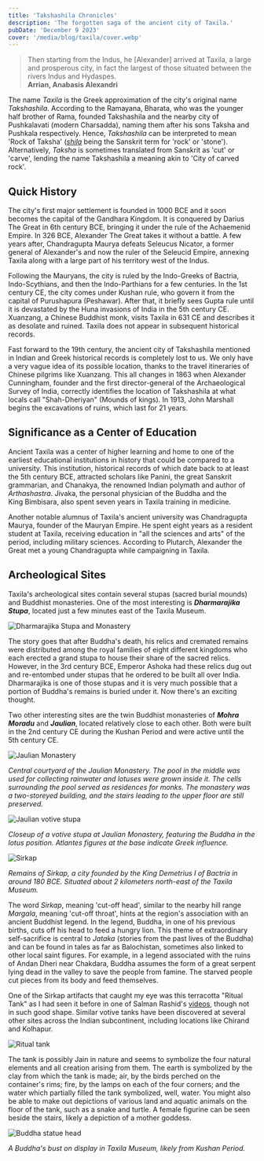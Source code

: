 ```yaml
---
title: 'Takshashila Chronicles'
description: 'The forgotten saga of the ancient city of Taxila.'
pubDate: 'December 9 2023'
cover: '/media/blog/taxila/cover.webp'
---
```


> Then starting from the Indus, he \[Alexander] arrived at Taxila, a large and prosperous city, in fact the largest of those situated between the rivers Indus and Hydaspes.  
> **Arrian, Anabasis Alexandri**

The name _Taxila_ is the Greek approximation of the city's original name _Takshashila_. According to the Ramayana, Bharata, who was the younger half brother of Rama, founded Takshashila and the nearby city of Pushkalavati (modern Charsadda), naming them after his sons Taksha and Pushkala respectively. Hence, _Takshashila_ can be interpreted to mean 'Rock of Taksha' ([_shila_](https://en.wiktionary.org/wiki/%E0%A4%B6%E0%A4%BF%E0%A4%B2%E0%A4%BE) being the Sanskrit term for 'rock' or 'stone'). Alternatively, _Taksha_ is sometimes translated from Sanskrit as 'cut' or 'carve', lending the name Takshashila a meaning akin to 'City of carved rock'.

## Quick History

The city's first major settlement is founded in 1000 BCE and it soon becomes the capital of the Gandhara Kingdom. It is conquered by Darius The Great in 6th century BCE, bringing it under the rule of the Achaemenid Empire. In 326 BCE, Alexander The Great takes it without a battle. A few years after, Chandragupta Maurya defeats Seleucus Nicator, a former general of Alexander's and now the ruler of the Seleucid Empire, annexing Taxila along with a large part of his territory west of the Indus.

Following the Mauryans, the city is ruled by the Indo-Greeks of Bactria, Indo-Scythians, and then the Indo-Parthians for a few centuries. In the 1st century CE, the city comes under Kushan rule, who govern it from the capital of Purushapura (Peshawar). After that, it briefly sees Gupta rule until it is devastated by the Huna invasions of India in the 5th century CE. Xuanzang, a Chinese Buddhist monk, visits Taxila in 631 CE and describes it as desolate and ruined. Taxila does not appear in subsequent historical records.

Fast forward to the 19th century, the ancient city of Takshashila mentioned in Indian and Greek historical records is completely lost to us. We only have a very vague idea of its possible location, thanks to the travel itineraries of Chinese pilgrims like Xuanzang. This all changes in 1863 when Alexander Cunningham, founder and the first director-general of the Archaeological Survey of India, correctly identifies the location of Takshashila at what locals call "Shah-Dheriyan" (Mounds of kings). In 1913, John Marshall begins the excavations of ruins, which last for 21 years.

## Significance as a Center of Education

Ancient Taxila was a center of higher learning and home to one of the earliest educational institutions in history that could be compared to a university. This institution, historical records of which date back to at least the 5th century BCE, attracted scholars like Panini, the great Sanskrit grammarian, and Chanakya, the renowned Indian polymath and author of _Arthashastra_. Jivaka, the personal physician of the Buddha and the King Bimbisara, also spent seven years in Taxila training in medicine.

Another notable alumnus of Taxila's ancient university was Chandragupta Maurya, founder of the Mauryan Empire. He spent eight years as a resident student at Taxila, receiving education in "all the sciences and arts" of the period, including military sciences. According to Plutarch, Alexander the Great met a young Chandragupta while campaigning in Taxila.

## Archeological Sites

Taxila's archeological sites contain several stupas (sacred burial mounds) and Buddhist monasteries. One of the most interesting is _**Dharmarajika Stupa**_, located just a few minutes east of the Taxila Museum.

![Dharmarajika Stupa and Monastery](/media/blog/taxila/dharmarajika.jpg)

The story goes that after Buddha's death, his relics and cremated remains were distributed among the royal families of eight different kingdoms who each erected a grand stupa to house their share of the sacred relics. However, in the 3rd century BCE, Emperor Ashoka had these relics dug out and re-entombed under stupas that he ordered to be built all over India. Dharmarajika is one of those stupas and it is very much possible that a portion of Buddha's remains is buried under it. Now there's an exciting thought.

Two other interesting sites are the twin Buddhist monasteries of _**Mohra Moradu**_ and _**Jaulian**_, located relatively close to each other. Both were built in the 2nd century CE during the Kushan Period and were active until the 5th century CE.

![Jaulian Monastery](/media/blog/taxila/jaulian.webp)

_Central courtyard of the Jaulian Monastery. The pool in the middle was used for collecting rainwater and lotuses were grown inside it. The cells surrounding the pool served as residences for monks. The monastery was a two-storeyed building, and the stairs leading to the upper floor are still preserved._

![Jaulian votive stupa](/media/blog/taxila/votive-stupa.webp)

_Closeup of a votive stupa at Jaulian Monastery, featuring the Buddha in the lotus position. Atlantes figures at the base indicate Greek influence._

![Sirkap](/media/blog/taxila/sirkap.webp)

_Remains of Sirkap, a city founded by the King Demetrius I of Bactria in around 180 BCE. Situated about 2 kilometers north-east of the Taxila Museum._

The word _Sirkap_, meaning 'cut-off head', similar to the nearby hill range _Margala_, meaning 'cut-off throat', hints at the region's association with an ancient Buddhist legend. In the legend, Buddha, in one of his previous births, cuts off his head to feed a hungry lion. This theme of extraordinary self-sacrifice is central to _Jataka_ (stories from the past lives of the Buddha) and can be found in tales as far as Balochistan, sometimes also linked to other local saint figures. For example, in a legend associated with the ruins of Andan Dheri near Chakdara, Buddha assumes the form of a great serpent lying dead in the valley to save the people from famine. The starved people cut pieces from its body and feed themselves.

One of the Sirkap artifacts that caught my eye was this terracotta "Ritual Tank" as I had seen it before in one of Salman Rashid's [videos](https://www.youtube.com/@odysseuslahori), though not in such good shape. Similar votive tanks have been discovered at several other sites across the Indian subcontinent, including locations like Chirand and Kolhapur.

![Ritual tank](/media/blog/taxila/ritual-tank.webp)

The tank is possibly Jain in nature and seems to symbolize the four natural elements and all creation arising from them. The earth is symbolized by the clay from which the tank is made; air, by the birds perched on the container's rims; fire, by the lamps on each of the four corners; and the water which partially filled the tank symbolized, well, water. You might also be able to make out depictions of various land and aquatic animals on the floor of the tank, such as a snake and turtle. A female figurine can be seen beside the stairs, likely a depiction of a mother goddess.

![Buddha statue head](/media/blog/taxila/buddha-head.webp)

_A Buddha's bust on display in Taxila Museum, likely from Kushan Period._
